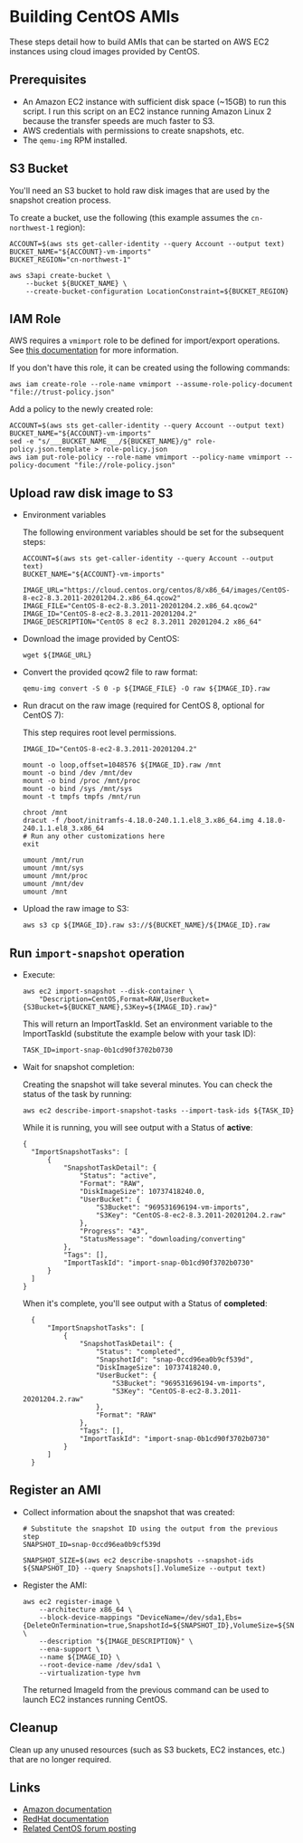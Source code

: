 # Building CentOS AMIs

These steps detail how to build AMIs that can be started on AWS EC2 instances
using cloud images provided by CentOS.

## Prerequisites


* An Amazon EC2 instance with sufficient disk space (~15GB) to run this script.
  I run this script on an EC2 instance running Amazon Linux 2 because the
  transfer speeds are much faster to S3.
* AWS credentials with permissions to create snapshots, etc.
* The `qemu-img` RPM installed.

## S3 Bucket

You'll need an S3 bucket to hold raw disk images that are used by the snapshot
creation process.

To create a bucket, use the following (this example assumes the `cn-northwest-1`
region):

```
ACCOUNT=$(aws sts get-caller-identity --query Account --output text)
BUCKET_NAME="${ACCOUNT}-vm-imports"
BUCKET_REGION="cn-northwest-1"

aws s3api create-bucket \
    --bucket ${BUCKET_NAME} \
    --create-bucket-configuration LocationConstraint=${BUCKET_REGION}
```

## IAM Role

AWS requires a `vmimport` role to be defined for import/export operations.  See
[this
documentation](https://docs.aws.amazon.com/vm-import/latest/userguide/vmie_prereqs.html#vmimport-role)
for more information.

If you don't have this role, it can be created using the following commands:

```
aws iam create-role --role-name vmimport --assume-role-policy-document "file://trust-policy.json"
```

Add a policy to the newly created role:

```
ACCOUNT=$(aws sts get-caller-identity --query Account --output text)
BUCKET_NAME="${ACCOUNT}-vm-imports"
sed -e "s/___BUCKET_NAME___/${BUCKET_NAME}/g" role-policy.json.template > role-policy.json
aws iam put-role-policy --role-name vmimport --policy-name vmimport --policy-document "file://role-policy.json"
```

## Upload raw disk image to S3

* Environment variables

  The following environment variables should be set for the subsequent steps:

  ```
  ACCOUNT=$(aws sts get-caller-identity --query Account --output text)
  BUCKET_NAME="${ACCOUNT}-vm-imports"

  IMAGE_URL="https://cloud.centos.org/centos/8/x86_64/images/CentOS-8-ec2-8.3.2011-20201204.2.x86_64.qcow2"
  IMAGE_FILE="CentOS-8-ec2-8.3.2011-20201204.2.x86_64.qcow2"
  IMAGE_ID="CentOS-8-ec2-8.3.2011-20201204.2"
  IMAGE_DESCRIPTION="CentOS 8 ec2 8.3.2011 20201204.2 x86_64"
  ```

* Download the image provided by CentOS:

  ```
  wget ${IMAGE_URL}
  ```

* Convert the provided qcow2 file to raw format:

  ```
  qemu-img convert -S 0 -p ${IMAGE_FILE} -O raw ${IMAGE_ID}.raw
  ```

* Run dracut on the raw image (required for CentOS 8, optional for CentOS 7):

  This step requires root level permissions.

  ```
  IMAGE_ID="CentOS-8-ec2-8.3.2011-20201204.2"

  mount -o loop,offset=1048576 ${IMAGE_ID}.raw /mnt
  mount -o bind /dev /mnt/dev
  mount -o bind /proc /mnt/proc
  mount -o bind /sys /mnt/sys
  mount -t tmpfs tmpfs /mnt/run

  chroot /mnt
  dracut -f /boot/initramfs-4.18.0-240.1.1.el8_3.x86_64.img 4.18.0-240.1.1.el8_3.x86_64
  # Run any other customizations here
  exit

  umount /mnt/run
  umount /mnt/sys
  umount /mnt/proc
  umount /mnt/dev
  umount /mnt
  ```

* Upload the raw image to S3:

  ```
  aws s3 cp ${IMAGE_ID}.raw s3://${BUCKET_NAME}/${IMAGE_ID}.raw
  ```

## Run `import-snapshot` operation

* Execute:

  ```
  aws ec2 import-snapshot --disk-container \
      "Description=CentOS,Format=RAW,UserBucket={S3Bucket=${BUCKET_NAME},S3Key=${IMAGE_ID}.raw}"
  ```

  This will return an ImportTaskId.  Set an environment variable to the
  ImportTaskId (substitute the example below with your task ID):

  ```
  TASK_ID=import-snap-0b1cd90f3702b0730
  ```

* Wait for snapshot completion:

  Creating the snapshot will take several minutes.  You can check the status of
  the task by running:

  ```
  aws ec2 describe-import-snapshot-tasks --import-task-ids ${TASK_ID}
  ```

  While it is running, you will see output with a Status of **active**:

  ```
  {
    "ImportSnapshotTasks": [
        {
            "SnapshotTaskDetail": {
                "Status": "active",
                "Format": "RAW",
                "DiskImageSize": 10737418240.0,
                "UserBucket": {
                    "S3Bucket": "969531696194-vm-imports",
                    "S3Key": "CentOS-8-ec2-8.3.2011-20201204.2.raw"
                },
                "Progress": "43",
                "StatusMessage": "downloading/converting"
            },
            "Tags": [],
            "ImportTaskId": "import-snap-0b1cd90f3702b0730"
        }
    ]
  }
  ```

  When it's complete, you'll see output with a Status of **completed**:

  ```
	{
		"ImportSnapshotTasks": [
			{
				"SnapshotTaskDetail": {
					"Status": "completed",
					"SnapshotId": "snap-0ccd96ea0b9cf539d",
					"DiskImageSize": 10737418240.0,
					"UserBucket": {
						"S3Bucket": "969531696194-vm-imports",
						"S3Key": "CentOS-8-ec2-8.3.2011-20201204.2.raw"
					},
					"Format": "RAW"
				},
				"Tags": [],
				"ImportTaskId": "import-snap-0b1cd90f3702b0730"
			}
		]
	}  
  ```

## Register an AMI

* Collect information about the snapshot that was created:

  ```
  # Substitute the snapshot ID using the output from the previous step
  SNAPSHOT_ID=snap-0ccd96ea0b9cf539d

  SNAPSHOT_SIZE=$(aws ec2 describe-snapshots --snapshot-ids ${SNAPSHOT_ID} --query Snapshots[].VolumeSize --output text)
  ```

* Register the AMI:

  ```
  aws ec2 register-image \
      --architecture x86_64 \
      --block-device-mappings "DeviceName=/dev/sda1,Ebs={DeleteOnTermination=true,SnapshotId=${SNAPSHOT_ID},VolumeSize=${SNAPSHOT_SIZE},VolumeType=gp2}" \
      --description "${IMAGE_DESCRIPTION}" \
      --ena-support \
      --name ${IMAGE_ID} \
      --root-device-name /dev/sda1 \
      --virtualization-type hvm
  ```

  The returned ImageId from the previous command can be used to launch EC2
  instances running CentOS.

## Cleanup

Clean up any unused resources (such as S3 buckets, EC2 instances, etc.) that
are no longer required.

## Links

* [Amazon documentation](https://docs.aws.amazon.com/vm-import/latest/userguide/vmimport-image-import.html)
* [RedHat documentation](https://access.redhat.com/documentation/en-us/red_hat_enterprise_linux/8/html/deploying_red_hat_enterprise_linux_8_on_public_cloud_platforms/assembly_deploying-a-virtual-machine-on-aws_cloud-content)
* [Related CentOS forum posting](https://forums.centos.org/viewtopic.php?f=54&t=71951&start=10#p310689)


